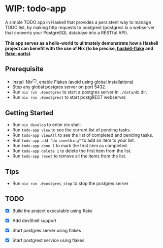 # WIP: todo-app

A simple TODO app in Haskell that provides a persistent way to manage TODO list, by making http requests to postgrest (postgrest is a webserver that converts your PostgreSQL database into a RESTful API).\
\
**This app serves as a hello-world to ulitmately demonstrate how a Haskell project can benefit with the use of Nix (to be precise, [haskell-flake](https://haskell.flake.page) and [flake-parts](https://flake.parts)).**

## Prerequisite

- Install Nix<sup>[(*)](https://determinate.systems/posts/determinate-nix-installer)</sup>, enable Flakes (avoid using global installations)
- Stop any global postgres server on port 5432.
- Run `nix run .#postgres` to start a postgres server in `./data/db` dir.
- Run `nix run .#postgrest` to start postgREST webserver.

## Getting Started

- Run `nix develop` to enter nix shell.
- Run `todo-app view` to see the current list of pending tasks.
- Run `todo-app viewAll` to see the list of completed and pending tasks.
- Run `todo-app add "do something"` to add an item to your list.
- Run `todo-app done 1` to mark the first item as completed.
- Run `todo-app delete 1` to delete the first item from the list.
- Run `todo-app reset` to remove all the items from the list.

## Tips

- Run `nix run .#postgres_stop` to stop the postgres server

## TODO

- [x] Build the project executable using flake
- [x] Add devShell support
- [x] Start postgres server using flakes
- [x] Start postgrest service using flakes

